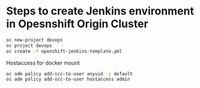 # Steps to create Jenkins environment in Opesnshift Origin Cluster

```sh
oc new-project devops
oc project devops
oc create -f openshift-jenkins-template.yml
```

Hostaccess for docker mount 
```sh
oc adm policy add-scc-to-user anyuid -z default
oc adm policy add-scc-to-user hostaccess admin
```